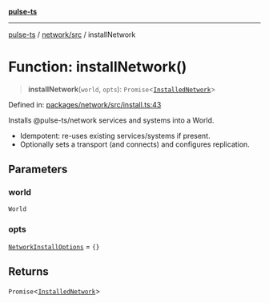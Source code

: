 [**pulse-ts**](../../../README.md)

***

[pulse-ts](../../../README.md) / [network/src](../README.md) / installNetwork

# Function: installNetwork()

> **installNetwork**(`world`, `opts`): `Promise`\<[`InstalledNetwork`](../interfaces/InstalledNetwork.md)\>

Defined in: [packages/network/src/install.ts:43](https://github.com/jlehett/pulse-ts/blob/b287bc18de1bbb78a8cc43f602a646e458610bc3/packages/network/src/install.ts#L43)

Installs @pulse-ts/network services and systems into a World.

- Idempotent: re-uses existing services/systems if present.
- Optionally sets a transport (and connects) and configures replication.

## Parameters

### world

`World`

### opts

[`NetworkInstallOptions`](../interfaces/NetworkInstallOptions.md) = `{}`

## Returns

`Promise`\<[`InstalledNetwork`](../interfaces/InstalledNetwork.md)\>
